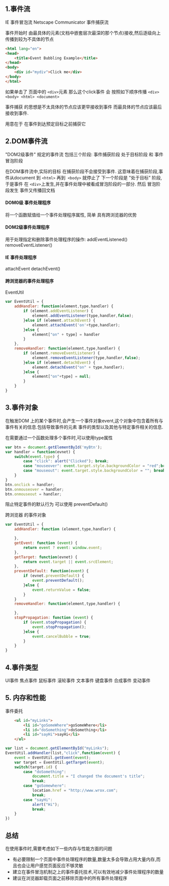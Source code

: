 ## 1.事件流
IE 事件冒泡流 Netscape Communicator 事件捕获流

事件开始时 由最具体的元素(文档中嵌套层次最深的那个节点)接收,然后逐级向上传播到较为不具体的节点
```html
<html lang="en">
<head>
    <title>Event Bubbling Example</title>
</head>
<body>
    <div id="mydiv">Click me</div>
</body>
</html>
```
如果单击了 页面中的 `<div>`元素 那么这个click事件 会 按照如下顺序传播 `<div> <body> <html> <document>`


事件捕获 的思想是不太具体的节点应该更早接收到事件 而最具体的节点应该最后接收到事件.

用意在于 在事件到达预定目标之前捕获它


## 2.DOM事件流

"DOM2级事件" 规定的事件流 包括三个阶段: 事件捕获阶段 处于目标阶段 和 事件冒泡阶段

在DOM事件流中,实际的目标 在捕获阶段不会接受到事件. 这意味着在捕获阶段,事件从document 到 `<html>` 再到` <body>` 就停止了 下一个阶段是 "处于目标" 阶段,于是事件 在 `<div>`上发生,并在事件处理中被看成冒泡阶段的一部分. 然后 冒泡阶段发生 事件又传播回文档

#### DOM0级 事件处理程序

将一个函数赋值给一个事件处理程序属性, 简单 具有跨浏览器的优势

#### DOM2级事件处理程序

用于处理指定和删除事件处理程序的操作: addEventListened() removeEventListener()

#### IE 事件处理程序

attachEvent detachEvent()

#### 跨浏览器的事件处理程序

EventUtil
```js
var EventUtil = {
    addHandler: function(element,type,handler) {
        if (element.addEventListener) {
            element.addEventListener(type,handler,false);
        }else if (element.attachEvent) {
            element.attachEvent('on'+type,handler);
        }else {
            element["on" + type] = handler
        }
    },
    removeHandler: function(element,type,handler) {
        if (element.removeEventListener) {
            element.removeEventListener(type,handler,false);
        }else if (element.detachEvent) {
            element.detachEvent("on" + type,handler);
        }else {
            element["on"+type] = null;
        }
    }
}

```
## 3.事件对象

在触发DOM 上的某个事件时,会产生一个事件对象event,这个对象中包含着所有与事件有关的信息.包括导致事件的元素 事件的类型以及其他与特定事件相关的信息.

在需要通过一个函数处理多个事件时,可以使用type属性

```js
var btn = document.getElementById('myBtn');
var handler = function(evnet) {
    switch(event.type) {
        case "click": alert("Clicked"); break;
        case "mouseover": event.target.style.backgroundColor = "red";break;
        case "mouseout": event.target.style.backgroundColor = ""; break;
    }
}
btn.onclick = handler;
btn.onmouseover = handler;
btn.onmouseout = handler;

```
阻止特定事件的默认行为 可以使用 preventDefault()

跨浏览器 的事件对象

```js
var EventUtil = {
    addHandler: function (element,type,handler) {

    },
    getEvent: function (event) {
        return event ? event: window.event;
    },
    getTarget: function(evnet) {
        return event.target || event.srcElement;
    },
    preventDefault: function(event) {
        if (evnet.preventDefault) {
            event.preventDefault();
        }else {
            event.returnValue = false;
        }
    }
    removeHandler: function(element,type,handler) {

    },
    stopPropagation: function (event) {
        if (event.stopPropagation) {
            event.stopPropagation();
        }else {
            event.cancelBubble = true;
        }
    }
}

```

## 4.事件类型

UI事件 焦点事件 鼠标事件 滚轮事件 文本事件 键盘事件 合成事件 变动事件 

## 5. 内存和性能

事件委托
```html
    <ul id="myLinks">
        <li id="goSomeWhere">goSomeWhere</li>
        <li id="doSomething">doSomething</li>
        <li id="sayHi">sayHi</li>
    </ul>
```

```js
var list = document.getElementById("myLinks");
EventUtil.addHandler(list,"click",function(event) {
    event = EventUtil.getEvent(event);
    var target = EventUtil.getTarget(event);
    switch(target.id) {
        case "doSomething":
            document.title = "I changed the document's title";
            break;
        case "goSomewhere":
            location.href = "http://www.wrox.com";
            break;
        case "sayHi":
            alert("Hi");
            break;
    }
})
```
## 总结

在使用事件时,需要考虑如下一些内存与性能方面的问题
- 有必要限制一个页面中事件处理程序的数量,数量太多会导致占用大量内存,而且也会让用户感觉页面反应不够灵敏
- 建立在事件冒泡机制之上的事件委托技术,可以有效地减少事件处理程序的数量
- 建议在浏览器卸载页面之前移除页面中的所有事件处理程序

